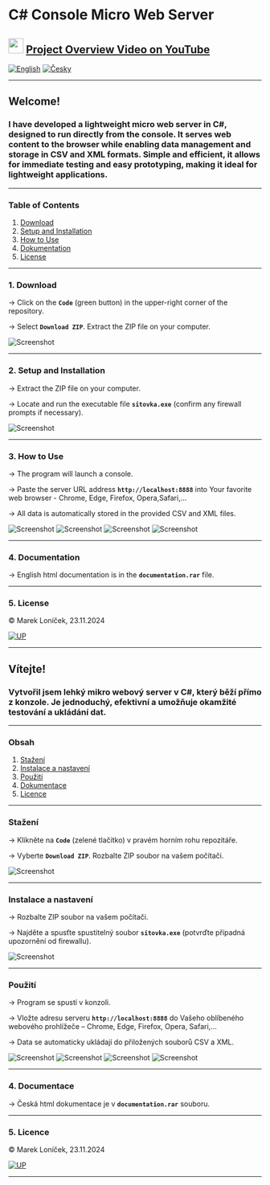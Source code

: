  # <a id="up">C# Console Micro Web Server</a>

## <img src="https://upload.wikimedia.org/wikipedia/commons/4/42/YouTube_icon_%282013-2017%29.png" width="30" />  [Project Overview Video on YouTube](https://www.youtube.com/watch?v=zTt-5AbQsSk)
   
 




     

 

  
[![English](https://img.shields.io/badge/lang-English-blue)](#english)
[![Česky](https://img.shields.io/badge/lang-Česky-red)](#česky)


---




## <a id="english"></a> Welcome!

### I have developed a lightweight micro web server in C#, designed to run directly from the console. It serves web content to the browser while enabling data management and storage in CSV and XML formats. Simple and efficient, it allows for immediate testing and easy prototyping, making it ideal for lightweight applications.

---

### Table of Contents
1. [Download](#download)
2. [Setup and Installation](#setup-and-installation)
3. [How to Use](#how-to-use)
4. [Dokumentation](#docs-eng)
5. [License](#license)

---

### <a id="download"></a> 1. Download

→ Click on the **`Code`** (green button) in the upper-right corner of the repository. 

→ Select **`Download ZIP`**. Extract the ZIP file on your computer.

![Screenshot](a.png)

---
### <a id="setup-and-installation"></a> 2. Setup and Installation

→ Extract the ZIP file on your computer.

→ Locate and run the executable file **`sitovka.exe`** (confirm any firewall prompts if necessary).

![Screenshot](b.png)

---
### <a id="how-to-use"></a> 3. How to Use

→ The program will launch a console. 

→ Paste the server URL address **`http://localhost:8888`** into Your favorite web browser - Chrome, Edge, Firefox, Opera,Safari,...

→ All data is automatically stored in the provided CSV and XML files.

![Screenshot](c.png)
![Screenshot](sitovka.png)
![Screenshot](d.png)
![Screenshot](e.png)

---
### <a id="docs-eng"></a> 4. Documentation

→ English html documentation is in the **`documentation.rar`** file.

---

### <a id="license"></a> 5. License

&copy; Marek Loníček, 23.11.2024


[![UP](https://img.shields.io/badge/↑_UP_↑-blue)](#up)

---




## <a id="česky"></a> Vítejte!

### Vytvořil jsem lehký mikro webový server v C#, který běží přímo z konzole. Je jednoduchý, efektivní a umožňuje okamžité testování a ukládání dat.

---

### Obsah
1. [Stažení](#stažení)
2. [Instalace a nastavení](#instalace-a-nastavení)
3. [Použití](#použití)
4. [Dokumentace](#docs-cze)
5. [Licence](#licence)

---

### <a id="stažení"></a> Stažení

→ Klikněte na **`Code`** (zelené tlačítko) v pravém horním rohu repozitáře. 

→ Vyberte **`Download ZIP`**. Rozbalte ZIP soubor na vašem počítači.

![Screenshot](a.png)

---
### <a id="instalace-a-nastavení"></a> Instalace a nastavení

→ Rozbalte ZIP soubor na vašem počítači. 

→ Najděte a spusťte spustitelný soubor **`sitovka.exe`** (potvrďte případná upozornění od firewallu).

![Screenshot](b.png)

---
### <a id="použití"></a> Použití

→ Program se spustí v konzoli.

→ Vložte adresu serveru **`http://localhost:8888`** do Vašeho oblíbeného webového prohlížeče – Chrome, Edge, Firefox, Opera, Safari,...

→ Data se automaticky ukládají do přiložených souborů CSV a XML.

![Screenshot](c.png)
![Screenshot](sitovka.png)
![Screenshot](d.png)
![Screenshot](e.png)

---

### <a id="docs-cze"></a> 4. Documentace

→ Česká html dokumentace je v **`documentation.rar`** souboru.

---
### <a id="licence"></a> 5. Licence

&copy; Marek Loníček, 23.11.2024


[![UP](https://img.shields.io/badge/↑_NAHORU_↑-blue)](#up)

---



